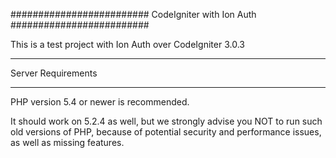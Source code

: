 #########################
CodeIgniter with Ion Auth
#########################

This is a test project with Ion Auth over CodeIgniter 3.0.3

*******************
Server Requirements
*******************

PHP version 5.4 or newer is recommended.

It should work on 5.2.4 as well, but we strongly advise you NOT to run
such old versions of PHP, because of potential security and performance
issues, as well as missing features.